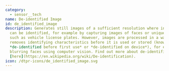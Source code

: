 ```yaml
---
category: 
  - sensor__tech
name: De-identified Image
id: de_identified_image
description: Generates still images of a sufficient resolution where individuals
  can be identified, for example by capturing images of faces or unique numbers
  such as vehicle license plates. However, images are processed in a way that
  removes identifying characteristics before it is used or stored (known as
  *de-identified before first use* or *de-identified on device*), for example by
  blurring faces using computer vision. Find out more about de-identification
  [here](https://en.wikipedia.org/wiki/De-identification).
icon: /dtpr-icons/de_identified_image.svg
---
```

